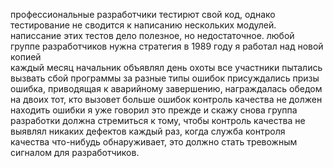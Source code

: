 профессиональные разработчики тестирют свой код, однако тестирование не сводится к написанию нескольких модулей.
написсание этих тестов дело полезное, но недостаточное. любой группе разработчиков нужна стратегия
в 1989 году я работал над новой копией  
каждый месяц начальник объявлял день охоты
все участники пытались вызвать сбой программы
за разные типы ошибок присуждались призы
ошибка, приводящая к аварийному завершению, награждалась обедом на двоих
тот, кто вызовет больше ошибок
контроль качества не должен находить ошибки
я уже говорил это прежде и скажу снова
группа разработки должна стремиться к тому, чтобы контроль качества не выявлял никаких дефектов
каждый раз, когда служба контроля качества что-нибудь обнаруживает, это должно стать тревожным сигналом для разработчиков. 